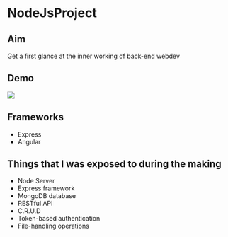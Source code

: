 # NodeJsProject

## Aim
Get a first glance at the inner working of back-end webdev

## Demo
![](https://github.com/Noisy96/nodeJsProject/blob/master/demo.gif)

## Frameworks
* Express
* Angular

## Things that I was exposed to during the making
* Node Server
* Express framework
* MongoDB database
* RESTful API
* C.R.U.D
* Token-based authentication
* File-handling operations
